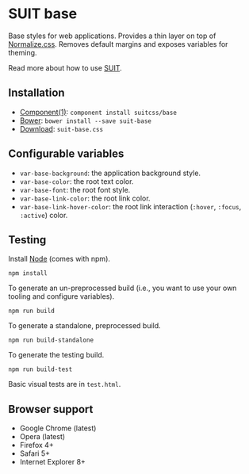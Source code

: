 # SUIT base

Base styles for web applications. Provides a thin layer on top of
[Normalize.css](https://github.com/necolas/normalize.css). Removes default
margins and exposes variables for theming.

Read more about how to use [SUIT](https://github.com/suitcss/suit/).

## Installation

* [Component(1)](http://component.io/): `component install suitcss/base`
* [Bower](http://bower.io/): `bower install --save suit-base`
* [Download](https://github.com/suitcss/base/releases): `suit-base.css`

## Configurable variables

* `var-base-background`: the application background style.
* `var-base-color`: the root text color.
* `var-base-font`: the root font style.
* `var-base-link-color`: the root link color.
* `var-base-link-hover-color`: the root link interaction (`:hover`, `:focus`,
  `:active`) color.

## Testing

Install [Node](http://nodejs.org) (comes with npm).

```
npm install
```

To generate an un-preprocessed build (i.e., you want to use your own tooling and configure variables).

```
npm run build
```

To generate a standalone, preprocessed build.

```
npm run build-standalone
```

To generate the testing build.

```
npm run build-test
```

Basic visual tests are in `test.html`.

## Browser support

* Google Chrome (latest)
* Opera (latest)
* Firefox 4+
* Safari 5+
* Internet Explorer 8+
